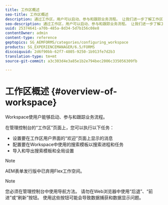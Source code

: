 ```yaml
---
title: 工作区概述
seo-title: 工作区概述
description: 通过工作区，用户可以启动、参与和跟踪业务流程。 让我们进一步了解工作区。
seo-description: 通过工作区，用户可以启动、参与和跟踪业务流程。 让我们进一步了解工作区。
uuid: 25374641-a70b-485a-8d34-5d7b156c08e8
contentOwner: admin
content-type: reference
geptopics: SG_AEMFORMS/categories/configuring_workspace
products: SG_EXPERIENCEMANAGER/6.5/FORMS
discoiquuid: 2d6f90bb-62f7-4805-9250-1b913fe7d2b3
translation-type: tm+mt
source-git-commit: a3c303d4e3a85e1b2e794bec2006c335056309fb

---
```



# 工作区概述 {#overview-of-workspace}

Workspace使用户能够启动、参与和跟踪业务流程。

在管理控制台的“工作区”页面上，您可以执行以下任务：

* 设置要在工作区用户界面的“欢迎”页面上显示的消息
* 配置要在Workspace中使用的搜索模板以搜索进程和任务
* 导入和导出搜索模板和全局设置

>[!NOTE]
>
>AEM表单发行版中已弃用Flex工作空间。

>[!NOTE]
>
>您必须在管理控制台中使用导航方法。 请勿在Web浏览器中使用“后退”、“前进”或“刷新”按钮。 使用这些按钮可能会导致数据捕获和数据显示问题。

